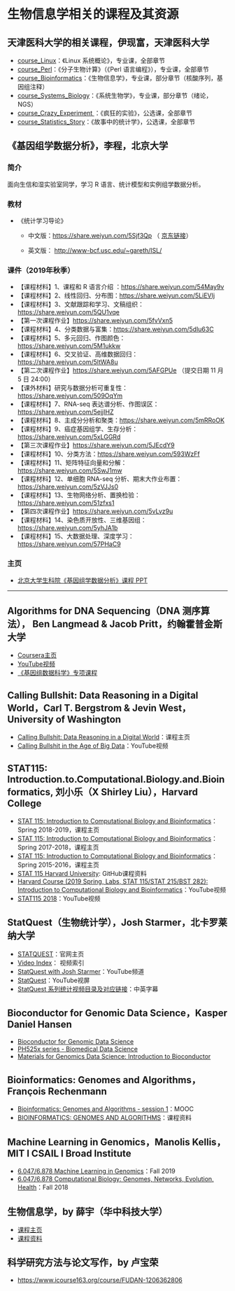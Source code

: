 # 生物信息学相关的课程及其资源

## 天津医科大学的相关课程，伊现富，天津医科大学

* [course_Linux](https://github.com/Yixf-Education/course_Linux)：《Linux 系统概论》，专业课，全部章节
* [course_Perl](https://github.com/Yixf-Education/course_Perl)：《分子生物计算》（《Perl 语言编程》），专业课，全部章节
* [course_Bioinformatics](https://github.com/Yixf-Education/course_Bioinformatics)：《生物信息学》，专业课，部分章节（核酸序列，基因组注释）
* [course_Systems_Biology](https://github.com/Yixf-Education/course_Systems_Biology)：《系统生物学》，专业课，部分章节（绪论，NGS）
* [course_Crazy_Experiment ](https://github.com/Yixf-Education/course_Crazy_Experiment)：《疯狂的实验》，公选课，全部章节
* [course_Statistics_Story](https://github.com/Yixf-Education/course_Statistics_Story)：《故事中的统计学》，公选课，全部章节

## 《基因组学数据分析》，李程，北京大学

### 简介

面向生信和湿实验室同学，学习 R 语言、统计模型和实例组学数据分析。

### 教材

* 《统计学习导论》

  * 中文版：https://share.weiyun.com/5Sjf3Qp （ [京东链接](http://item.m.jd.com/product/11699746.html)）

  * 英文版： http://www-bcf.usc.edu/~gareth/ISL/

### 课件（2019年秋季）

* 【课程材料】1、课程和 R 语言介绍 ：https://share.weiyun.com/54May9v
* 【课程材料】2、线性回归、分布图：https://share.weiyun.com/5LiEVIj
* 【课程材料】3、文献跟踪和学习、文稿组织：https://share.weiyun.com/5QU1vqe
* 【第一次课程作业】https://share.weiyun.com/5fvVxn5
* 【课程材料】4、分类数据与富集：https://share.weiyun.com/5dlu63C
* 【课程材料】5、多元回归、作图颜色：https://share.weiyun.com/5M1ukkw
* 【课程材料】6、交叉验证、高维数据回归：https://share.weiyun.com/5ltWA8u
* 【第二次课程作业】https://share.weiyun.com/5AFGPUe （提交日期 11 月 5 日 24:00）
* 【课外材料】研究与数据分析可重复性：https://share.weiyun.com/509OqYm
* 【课程材料】7、RNA-seq 表达谱分析、作图误区：https://share.weiyun.com/5ejjIHZ
* 【课程材料】8、主成分分析和聚类：https://share.weiyun.com/5mRRoOK
* 【课程材料】9、癌症基因组学、生存分析：https://share.weiyun.com/5xLGGRd
* 【第三次课程作业】https://share.weiyun.com/5JEcdY9
* 【课程材料】10、分类方法：https://share.weiyun.com/593WzFf
* 【课程材料】11、矩阵特征向量和分解：https://share.weiyun.com/5SwJ1mw
* 【课程材料】12、单细胞 RNA-seq 分析、期末大作业布置：https://share.weiyun.com/5zVJJs0
* 【课程材料】13、生物网络分析、置换检验：https://share.weiyun.com/51zfxs1
* 【第四次课程作业】https://share.weiyun.com/5vLvz9u
* 【课程材料】14、染色质开放性、三维基因组：https://share.weiyun.com/5yhJA1b
* 【课程材料】15、大数据处理、深度学习：https://share.weiyun.com/57PHaC9

### 主页

* [北京大学生科院《基因组学数据分析》课程 PPT](http://bioinfocore.cbi.pku.edu.cn/forum/upload/forum.php?mod=viewthread&tid=323)

---

## Algorithms for DNA Sequencing（DNA 测序算法）， Ben Langmead & Jacob Pritt，约翰霍普金斯大学

* [Coursera主页](https://www.coursera.org/learn/dna-sequencing)
* [YouTube视频](https://www.youtube.com/playlist?list=PL2mpR0RYFQsBiCWVJSvVAO3OJ2t7DzoHA)
* [《基因组数据科学》专项课程](https://www.coursera.org/specializations/genomic-data-science)

## Calling Bullshit: Data Reasoning in a Digital World，Carl T. Bergstrom & Jevin West，University of Washington

* [Calling Bullshit: Data Reasoning in a Digital World](https://callingbullshit.org/syllabus.html)：课程主页
* [Calling Bullshit in the Age of Big Data](https://www.youtube.com/playlist?list=PLPnZfvKID1Sje5jWxt-4CSZD7bUI4gSPS)：YouTube视频

## STAT115: Introduction.to.Computational.Biology.and.Bioinformatics, 刘小乐（X Shirley Liu），Harvard College

* [STAT 115: Introduction to Computational Biology and Bioinformatics](https://canvas.harvard.edu/courses/49497)：Spring 2018-2019，课程主页
* [STAT 115: Introduction to Computational Biology and Bioinformatics](https://canvas.harvard.edu/courses/39391)：Spring 2017-2018，课程主页
* [STAT 115: Introduction to Computational Biology and Bioinformatics](https://canvas.harvard.edu/courses/10740)：Spring 2015-2016，课程主页
* [STAT 115 Harvard University](https://github.com/stat115): GitHub课程资料
* [Harvard Course (2019 Spring, Labs, STAT 115/STAT 215/BST 282): Introduction to Computational Biology and Bioinformatics](https://www.youtube.com/playlist?list=PL1LC4fx-wvLcqOtVMp48f9kVaGA9JQLLP)：YouTube视频
* [STAT115 2018](https://www.youtube.com/playlist?list=PLeB-Dlq-v6tbOH7zeljbIRpJvZW9vR7TA)：YouTube视频

## StatQuest（生物统计学），Josh Starmer，北卡罗莱纳大学

* [STATQUEST](https://statquest.org/)：官网主页
* [Video Index](https://statquest.org/video-index/)： 视频索引
* [StatQuest with Josh Starmer](https://www.youtube.com/channel/UCtYLUTtgS3k1Fg4y5tAhLbw)：YouTube频道
* [StatQuest](https://www.youtube.com/playlist?list=PLblh5JKOoLUIcdlgu78MnlATeyx4cEVeR)：YouTube视屏
* [StatQuest 系列统计视频目录及对应链接](https://zhuanlan.zhihu.com/p/85307437)：中英字幕

## Bioconductor for Genomic Data Science，Kasper Daniel Hansen

* [Bioconductor for Genomic Data Science](http://kasperdanielhansen.github.io/genbioconductor/)
* [PH525x series - Biomedical Data Science](http://genomicsclass.github.io/book/)
* [Materials for Genomics Data Science: Introduction to Bioconductor](https://github.com/kasperdanielhansen/genbioconductor)

## Bioinformatics: Genomes and Algorithms，François Rechenmann

* [Bioinformatics: Genomes and Algorithms - session 1](https://www.fun-mooc.fr/courses/inria/41007/session01/about)：MOOC
* [BIOINFORMATICS: GENOMES AND ALGORITHMS](https://www.canal-u.tv/producteurs/inria/cours_en_ligne/bioinformatics_genomes_and_algorithms)：课程资料

## Machine Learning in Genomics，Manolis Kellis，MIT l CSAIL l Broad lnstitute

* [6.047/6.878 Machine Learning in Genomics](http://stellar.mit.edu/S/course/6/fa19/6.047/index.html)：Fall 2019
* [6.047/6.878 Computational Biology: Genomes, Networks, Evolution, Health](http://stellar.mit.edu/S/course/6/fa18/6.047/)：Fall 2018

## 生物信息学，by 薛宇（华中科技大学）

* [课程主页](http://xue.biocuckoo.org/course.html)
* [课程资料](http://xue.biocuckoo.org/course/)

## 科学研究方法与论文写作，by 卢宝荣
* <https://www.icourse163.org/course/FUDAN-1206362806>
